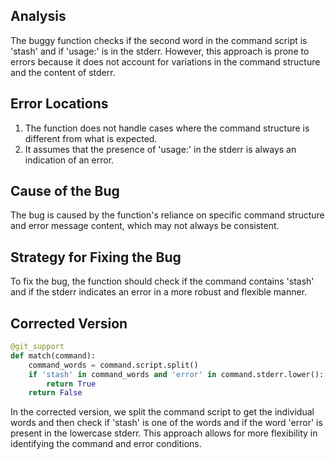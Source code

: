## Analysis
The buggy function checks if the second word in the command script is 'stash' and if 'usage:' is in the stderr. However, this approach is prone to errors because it does not account for variations in the command structure and the content of stderr.

## Error Locations
1. The function does not handle cases where the command structure is different from what is expected.
2. It assumes that the presence of 'usage:' in the stderr is always an indication of an error.

## Cause of the Bug
The bug is caused by the function's reliance on specific command structure and error message content, which may not always be consistent.

## Strategy for Fixing the Bug
To fix the bug, the function should check if the command contains 'stash' and if the stderr indicates an error in a more robust and flexible manner.

## Corrected Version
```python
@git_support
def match(command):
    command_words = command.script.split()
    if 'stash' in command_words and 'error' in command.stderr.lower():
        return True
    return False
```
In the corrected version, we split the command script to get the individual words and then check if 'stash' is one of the words and if the word 'error' is present in the lowercase stderr. This approach allows for more flexibility in identifying the command and error conditions.